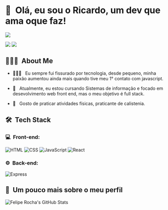 
<h1>👋 &nbsp;Olá, eu sou o Ricardo, um dev que ama oque faz!</h1>
<p align="center">

<a href="https://instagram.com/ricardo_machadot"><img src="https://img.shields.io/badge/-@ricardo_machadot_-E4405F?style=flat-square&logo=Instagram&logoColor=white"/></a>

<a href="https://www.linkedin.com/in/ricardo-machado-b9893a209/"><img src="https://img.shields.io/badge/-Ricardo%20Machado%20-0077B5?style=flat-square&logo=Linkedin&logoColor=white"/></a>
<a href="mailto:ricardo_cabista@hotmail.com"><img src="https://img.shields.io/badge/-ricardocabista@hotmail.com-D14836?style=flat-square&logo=Gmail&logoColor=white"/></a>

</p>

<h2> 👨🏻‍💻 &nbsp;About Me </h2>

- 👨🏻‍💻 &nbsp; Eu sempre fui fissurado por tecnologia, desde pequeno, minha paixão aumentou ainda mais quando tive meu 1° contato com javascript.
  
- 🚀 &nbsp; Atualmente, eu estou cursando Sistemas de informação e focado em desevolvimento web front end, mas o meu objetivo é full stack.
  
- 🦾 &nbsp; Gosto de praticar atividades físicas, praticante de calistenia.

<h2> 🛠 &nbsp;Tech Stack</h2>
<h3>💻 &nbsp;Front-end:</h3>

![HTML](https://img.shields.io/badge/-HTML-333333?style=flat&logo=HTML5)
![CSS](https://img.shields.io/badge/-CSS-333333?style=flat&logo=CSS3&logoColor=1572B6)
![JavaScript](https://img.shields.io/badge/-JavaScript-333333?style=flat&logo=javascript)
![React](https://img.shields.io/badge/-React-333333?style=flat&logo=react)



<h3>⚙️ &nbsp;Back-end:</h3>

  ![Express](https://img.shields.io/badge/-Express-333333?style=flat&logo=express)
  

<h2>🚀 &nbsp;Um pouco mais sobre o meu perfil</h2>

![Felipe Rocha's GitHub Stats](https://github-readme-stats.vercel.app/api?username=ricard027&show_icons=true&theme=dracula)
